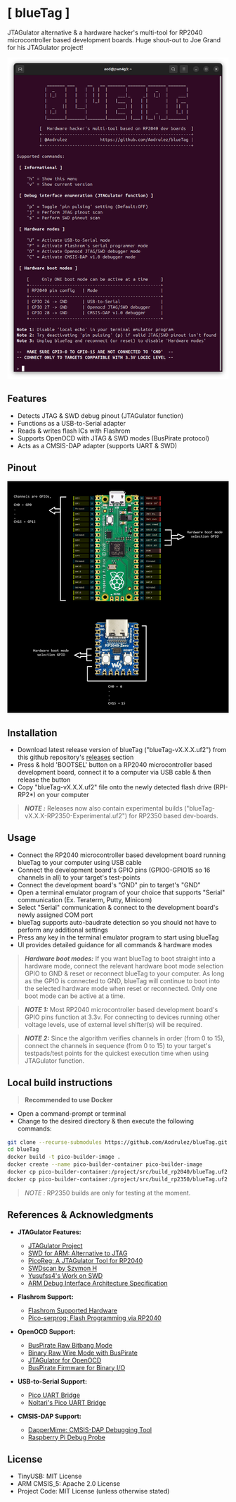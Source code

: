 # [ blueTag ] 
    
JTAGulator alternative & a hardware hacker's multi-tool for RP2040 microcontroller based development boards. Huge shout-out to Joe Grand for his JTAGulator project!

![](images/bluetag-v2.1.0.png?raw=true "blueTag v2.1.0 Interface")

## Features
- Detects JTAG & SWD debug pinout (JTAGulator function)  
- Functions as a USB-to-Serial adapter  
- Reads & writes flash ICs with Flashrom  
- Supports OpenOCD with JTAG & SWD modes (BusPirate protocol)  
- Acts as a CMSIS-DAP adapter (supports UART & SWD)  

## Pinout
![](images/BlueTagPinout.png?raw=true "blueTag Pinout")

## Installation
- Download latest release version of blueTag ("blueTag-vX.X.X.uf2") from this github repository's [releases](https://github.com/Aodrulez/blueTag/releases) section
- Press & hold 'BOOTSEL' button on a RP2040 microcontroller based development board, connect it to a computer via USB cable & then release the button
- Copy "blueTag-vX.X.X.uf2" file onto the newly detected flash drive (RPI-RP2*) on your computer

> **_NOTE :_** Releases now also contain experimental builds ("blueTag-vX.X.X-RP2350-Experimental.uf2") for RP2350 based dev-boards. 

## Usage
- Connect the RP2040 microcontroller based development board running blueTag to your computer using USB cable
- Connect the development board's GPIO pins (GPIO0-GPIO15 so 16 channels in all) to your target's test-points
- Connect the development board's "GND" pin to target's "GND"
- Open a terminal emulator program of your choice that supports "Serial" communication (Ex. Teraterm, Putty, Minicom)
- Select "Serial" communication & connect to the development board's newly assigned COM port
- blueTag supports auto-baudrate detection so you should not have to perform any additional settings
- Press any key in the terminal emulator program to start using blueTag
- UI provides detailed guidance for all commands & hardware modes

> **_Hardware boot modes:_** If you want blueTag to boot straight into a hardware mode, connect the relevant hardware boot mode selection GPIO to GND & reset or reconnect blueTag to your computer. As long as the GPIO is connected to GND, blueTag will continue to boot into the selected hardware mode when reset or reconnected. Only one boot mode can be active at a time. 

> **_NOTE 1:_** Most RP2040 microcontroller based development board's GPIO pins function at 3.3v. For connecting to devices running other voltage levels, use of external level shifter(s) will be required.

> **_NOTE 2:_** Since the algorithm verifies channels in order (from 0 to 15), connect the channels in sequence (from 0 to 15) to your target's testpads/test points for the quickest execution time when using JTAGulator function.  

## Local build instructions
> **Recommended to use Docker**
- Open a command-prompt or terminal
- Change to the desired directory & then execute the following commands:
```sh
git clone --recurse-submodules https://github.com/Aodrulez/blueTag.git
cd blueTag
docker build -t pico-builder-image .
docker create --name pico-builder-container pico-builder-image
docker cp pico-builder-container:/project/src/build_rp2040/blueTag.uf2 ./blueTag-RP2040.uf2
docker cp pico-builder-container:/project/src/build_rp2350/blueTag.uf2 ./blueTag-RP2350.uf2
```
> _NOTE :_ RP2350 builds are only for testing at the moment.

## References & Acknowledgments
- **JTAGulator Features:**
  - [JTAGulator Project](https://github.com/grandideastudio/jtagulator)
  - [SWD for ARM: Alternative to JTAG](https://research.kudelskisecurity.com/2019/05/16/swd-arms-alternative-to-jtag/)
  - [PicoReg: A JTAGulator Tool for RP2040](https://github.com/jbentham/picoreg)
  - [SWDscan by Szymon H](https://github.com/szymonh/SWDscan)
  - [Yusufss4's Work on SWD](https://gist.github.com/amullins83/24b5ef48657c08c4005a8fab837b7499?permalink_comment_id=4554839#gistcomment-4554839)
  - [ARM Debug Interface Architecture Specification](https://www.arm.com/architecture-debug-interface)
        
- **Flashrom Support:**
  - [Flashrom Supported Hardware](https://www.flashrom.org/supported_hw/supported_prog/serprog/serprog-protocol.html)
  - [Pico-serprog: Flash Programming via RP2040](https://github.com/stacksmashing/pico-serprog)

- **OpenOCD Support:**
  - [BusPirate Raw Bitbang Mode](http://dangerousprototypes.com/blog/2009/10/09/bus-pirate-raw-bitbang-mode/)
  - [Binary Raw Wire Mode with BusPirate](http://dangerousprototypes.com/blog/2009/10/27/binary-raw-wire-mode/)
  - [JTAGulator for OpenOCD](https://github.com/grandideastudio/jtagulator/blob/master/PropOCD.spin)
  - [BusPirate Firmware for Binary I/O](https://github.com/DangerousPrototypes/Bus_Pirate/blob/master/Firmware/binIO.c)

- **USB-to-Serial Support:**
  - [Pico UART Bridge](https://github.com/xxxajk/pico-uart-bridge)
  - [Noltari's Pico UART Bridge](https://github.com/Noltari/pico-uart-bridge)

- **CMSIS-DAP Support:**
  - [DapperMime: CMSIS-DAP Debugging Tool](https://github.com/majbthrd/DapperMime)
  - [Raspberry Pi Debug Probe](https://github.com/raspberrypi/debugprobe)

## License
- TinyUSB: MIT License  
- ARM CMSIS_5: Apache 2.0 License  
- Project Code: MIT License (unless otherwise stated)
